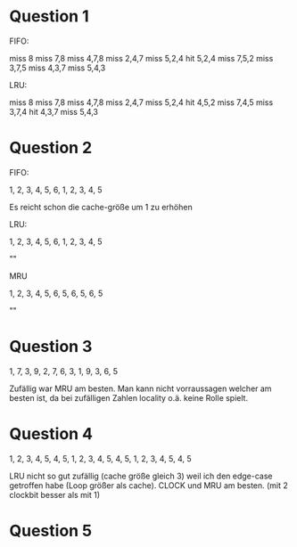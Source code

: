 # Question 1

FIFO:

miss 8
miss 7,8
miss 4,7,8
miss 2,4,7
miss 5,2,4
hit  5,2,4
miss 7,5,2
miss 3,7,5
miss 4,3,7
miss 5,4,3

LRU:

miss 8
miss 7,8
miss 4,7,8
miss 2,4,7
miss 5,2,4
hit  4,5,2
miss 7,4,5
miss 3,7,4
hit  4,3,7
miss 5,4,3

# Question 2

FIFO:

1, 2, 3, 4, 5, 6, 1, 2, 3, 4, 5

Es reicht schon die cache-größe um 1 zu erhöhen

LRU:

1, 2, 3, 4, 5, 6, 1, 2, 3, 4, 5

""

MRU

1, 2, 3, 4, 5, 6, 5, 6, 5, 6, 5

""

# Question 3

1, 7, 3, 9, 2, 7, 6, 3, 1, 9, 3, 6, 5

Zufällig war MRU am besten.
Man kann nicht vorraussagen welcher am besten ist, da bei zufälligen Zahlen locality o.ä. keine Rolle spielt.

# Question 4

1, 2, 3, 4, 5, 4, 5, 1, 2, 3, 4, 5, 4, 5, 1, 2, 3, 4, 5, 4, 5

LRU nicht so gut zufällig (cache größe gleich 3) weil ich den edge-case getroffen habe (Loop größer als cache).
CLOCK und MRU am besten. (mit 2 clockbit besser als mit 1)

# Question 5

    